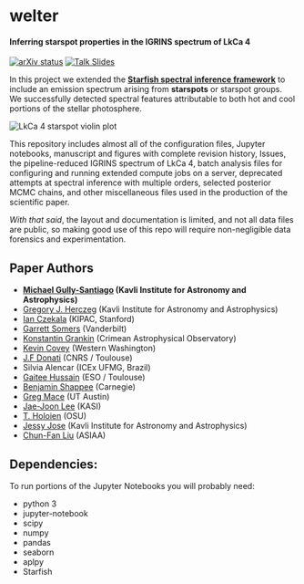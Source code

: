 # welter
#### Inferring starspot properties in the IGRINS spectrum of LkCa 4

[![arXiv status](https://img.shields.io/badge/arXiv-to%20appear%20Jan%2025th-orange.svg)](https://arxiv.org/archive/astro-ph/Astrophysics)
[![Talk Slides](https://img.shields.io/badge/talk%20slides-Speakerdeck-brightgreen.svg)](https://speakerdeck.com/gully/measuring-fundamental-properties-of-young-stars)

In this project we extended the **[Starfish spectral inference framework](http://iancze.github.io/Starfish/)** to include an emission spectrum arising from **starspots** or starspot groups.  We successfully detected spectral features attributable to both hot and cool portions of the stellar photosphere.

![LkCa 4 starspot violin plot](http://i.imgur.com/YcvDOjB.png)

This repository includes almost all of the configuration files, Jupyter notebooks, manuscript and figures with complete revision history, Issues, the pipeline-reduced IGRINS spectrum of LkCa 4, batch analysis files for configuring and running extended compute jobs on a server, deprecated attempts at spectral inference with multiple orders, selected posterior MCMC chains, and other miscellaneous files used in the production of the scientific paper.  

*With that said*, the layout and documentation is limited, and not all data files are public, so making good use of this repo will require non-negligible data forensics and experimentation.

## Paper Authors

+ **[Michael Gully-Santiago](https://gully.github.io/) (Kavli Institute for Astronomy and Astrophysics)**
+ [Gregory J. Herczeg](http://kiaa.pku.edu.cn/faculty/gregory-j-herczeg) (Kavli Institute for Astronomy and Astrophysics)
+ [Ian Czekala](https://iancze.github.io/) (KIPAC, Stanford)
+ [Garrett Somers](http://www.astronomy.ohio-state.edu/~somers/) (Vanderbilt)
+ [Konstantin Grankin](http://stars.craocrimea.ru/index.php?option=com_content&view=article&id=89&Itemid=190&lang=en) (Crimean Astrophysical Observatory)
+ [Kevin Covey](http://myweb.facstaff.wwu.edu/~coveyk/) (Western Washington)
+ [J.F Donati](http://www.ast.obs-mip.fr/article454.html) (CNRS / Toulouse)
+ Silvia Alencar (ICEx UFMG, Brazil)
+ [Gaitee Hussain](http://www.eso.org/~ghussain/) (ESO / Toulouse)
+ [Benjamin Shappee](https://users.obs.carnegiescience.edu/bshappee/) (Carnegie)
+ [Greg Mace](http://www.as.utexas.edu/astronomy/people/people.html?u=276) (UT Austin)
+ [Jae-Joon Lee](https://github.com/leejjoon) (KASI)
+ [T. Holoien](http://www.astronomy.ohio-state.edu/~tholoien/index.html) (OSU)
+ [Jessy Jose](http://kiaa.pku.edu.cn/people/jessy-jose) (Kavli Institute for Astronomy and Astrophysics)
+ [Chun-Fan Liu](http://www.asiaa.sinica.edu.tw/~cfliu/) (ASIAA)



## Dependencies:
To run portions of the Jupyter Notebooks you will probably need:

- python 3
- jupyter-notebook
- scipy
- numpy
- pandas
- seaborn
- aplpy
- Starfish
